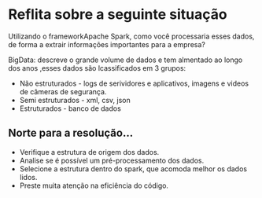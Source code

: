# Reflita sobre a seguinte situação

Utilizando o frameworkApache Spark, como você processaria esses dados, de forma a extrair informações importantes para a empresa?

BigData: descreve o grande volume de dados e tem almentado ao longo dos anos ,esses dados são lcassificados em 3 grupos:
* Não estruturados - logs de serividores e aplicativos, imagens e videos de câmeras de segurança.
* Semi estruturados - xml, csv, json
* Estruturados - banco de dados

## Norte para a resolução...

* Verifique a estrutura de origem dos dados.
* Analise se é possível um pré-processamento dos dados.
* Selecione a estrutura dentro do spark, que acomoda melhor os dados lidos.
* Preste muita atenção na eficiência do código.

